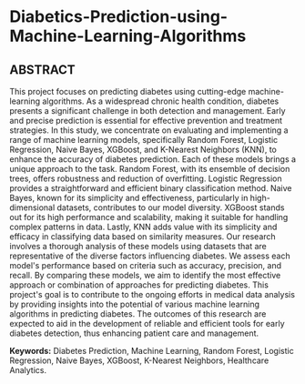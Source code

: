 # __Diabetics-Prediction-using-Machine-Learning-Algorithms__

## __ABSTRACT__

This project focuses on predicting diabetes using cutting-edge machine-learning algorithms. As a
widespread chronic health condition, diabetes presents a significant challenge in both detection
and management. Early and precise prediction is essential for effective prevention and treatment
strategies. In this study, we concentrate on evaluating and implementing a range of machine
learning models, specifically Random Forest, Logistic Regression, Naive Bayes, XGBoost, and
K-Nearest Neighbors (KNN), to enhance the accuracy of diabetes prediction.
Each of these models brings a unique approach to the task. Random Forest, with its ensemble of
decision trees, offers robustness and reduction of overfitting. Logistic Regression provides a
straightforward and efficient binary classification method. Naive Bayes, known for its simplicity
and effectiveness, particularly in high-dimensional datasets, contributes to our model diversity.
XGBoost stands out for its high performance and scalability, making it suitable for handling
complex patterns in data. Lastly, KNN adds value with its simplicity and efficacy in classifying
data based on similarity measures.
Our research involves a thorough analysis of these models using datasets that are representative of
the diverse factors influencing diabetes. We assess each model's performance based on criteria
such as accuracy, precision, and recall. By comparing these models, we aim to identify the most
effective approach or combination of approaches for predicting diabetes.
This project's goal is to contribute to the ongoing efforts in medical data analysis by providing
insights into the potential of various machine learning algorithms in predicting diabetes. The
outcomes of this research are expected to aid in the development of reliable and efficient tools for
early diabetes detection, thus enhancing patient care and management.

__Keywords:__ Diabetes Prediction, Machine Learning, Random Forest, Logistic Regression, Naive
Bayes, XGBoost, K-Nearest Neighbors, Healthcare Analytics.
